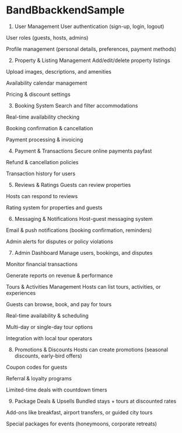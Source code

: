# BandBbackkendSample
1. User Management
User authentication (sign-up, login, logout)

User roles (guests, hosts, admins)

Profile management (personal details, preferences, payment methods)

2. Property & Listing Management
Add/edit/delete property listings

Upload images, descriptions, and amenities

Availability calendar management

Pricing & discount settings

3. Booking System
Search and filter accommodations

Real-time availability checking

Booking confirmation & cancellation

Payment processing & invoicing

4. Payment & Transactions
Secure online payments payfast

Refund & cancellation policies

Transaction history for users

5. Reviews & Ratings
Guests can review properties

Hosts can respond to reviews

Rating system for properties and guests

6. Messaging & Notifications
Host-guest messaging system

Email & push notifications (booking confirmation, reminders)

Admin alerts for disputes or policy violations

7. Admin Dashboard
Manage users, bookings, and disputes

Monitor financial transactions

Generate reports on revenue & performance

Tours & Activities Management
Hosts can list tours, activities, or experiences

Guests can browse, book, and pay for tours

Real-time availability & scheduling

Multi-day or single-day tour options

Integration with local tour operators

8. Promotions & Discounts
Hosts can create promotions (seasonal discounts, early-bird offers)

Coupon codes for guests

Referral & loyalty programs

Limited-time deals with countdown timers

9. Package Deals & Upsells
Bundled stays + tours at discounted rates

Add-ons like breakfast, airport transfers, or guided city tours

Special packages for events (honeymoons, corporate retreats)

